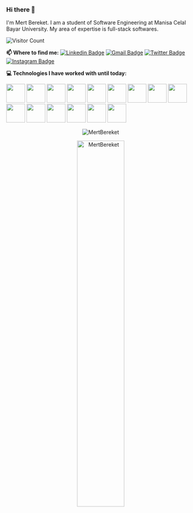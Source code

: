 ### Hi there 👋
I'm Mert Bereket. I am a student of Software Engineering at Manisa Celal Bayar University. My area of ​​expertise is full-stack softwares.

![Visitor Count](https://profile-counter.glitch.me/MertBereket/count.svg)<br>


**📫 Where to find me:**
[![Linkedin Badge](https://img.shields.io/badge/-MuhammedMertVeliBereket-blue?style=flat-square&logo=Linkedin&logoColor=white&link=https://www.linkedin.com/in/muhammed-mert-veli-bereket/)](https://www.linkedin.com/in/muhammed-mert-veli-bereket/) 
[![Gmail Badge](https://img.shields.io/badge/-mertbereket80@gmail.com-c14438?style=flat-square&logo=Gmail&logoColor=white&link=mailto:mertbereket80@gmail.com.com)](mailto:mertbereket80@gmail.com.com)
[![Twitter Badge](https://img.shields.io/badge/-MertBereket-blue?style=flat-square&logo=Twitter&logoColor=white&link=https://twitter.com/mert80bereket/)](https://twitter.com/mert80bereket)
[![Instagram Badge](https://img.shields.io/badge/-MertBereket-orange?style=flat-square&logo=Instagram&logoColor=blue&link=https://www.instagram.com/mertbereket/)](https://www.instagram.com/mertbereket/)



**💻 Technologies I have worked with until today:** 

<code><img height="50" src="https://www.vectorlogo.zone/logos/angular/angular-ar21.svg"></code>
<code><img height="50" src="https://www.vectorlogo.zone/logos/mongodb/mongodb-ar21.svg"></code>
<code><img height="50" src="https://www.vectorlogo.zone/logos/python/python-ar21.svg"></code>
<code><img height="50" src="https://www.vectorlogo.zone/logos/pocoo_flask/pocoo_flask-ar21.svg"></code>
<code><img height="50" src="https://www.vectorlogo.zone/logos/numpy/numpy-ar21.svg"></code>
<code><img height="50" src="https://www.vectorlogo.zone/logos/jupyter/jupyter-ar21.svg"></a></code>
<code><img height="50" src="https://www.vectorlogo.zone/logos/heroku/heroku-ar21.svg"></code>
<code><img height="50" src="https://www.vectorlogo.zone/logos/docker/docker-ar21.svg"></code>
<code><img height="50" src="https://www.vectorlogo.zone/logos/npmjs/npmjs-ar21.svg"></code>
<code><img height="50" src="https://www.vectorlogo.zone/logos/nodejs/nodejs-horizontal.svg"></code>
<code><img height="50" src="https://www.vectorlogo.zone/logos/android/android-ar21.svg"></code>
<code><img height="50" src="https://www.vectorlogo.zone/logos/java/java-ar21.svg"></code>
<code><img height="50" src="https://www.vectorlogo.zone/logos/getbootstrap/getbootstrap-ar21.svg"></code>
<code><img height="50" src="https://www.vectorlogo.zone/logos/sass-lang/sass-lang-ar21.svg"></code>
<code><img height="50" src="https://www.vectorlogo.zone/logos/mysql/mysql-ar21.svg"></code>
<p align="center"><img src="https://github-profile-trophy.vercel.app/?username=MertBereket&theme=dracula&column=7" alt="MertBereket" /></p>
<p align="center"><img src="https://github-readme-stats.vercel.app/api?username=MertBereket&show_icons=true&theme=radical&locale=en&count_private=true&hide=issues" alt="MertBereket" width="50%" /></p>
